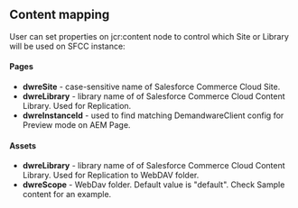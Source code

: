 <!--~~~~~~~~~~~~~~~~~~~~~~~~~~~~~~~~~~~~~~~~~~~~~~~~~~~~~~~~~~~~~~~~~~~~~~~~~~~~
  ~ Copyright 2018 Adobe Systems Incorporated
  ~
  ~ Licensed under the Apache License, Version 2.0 (the "License");
  ~ you may not use this file except in compliance with the License.
  ~ You may obtain a copy of the License at
  ~
  ~     http://www.apache.org/licenses/LICENSE-2.0
  ~
  ~ Unless required by applicable law or agreed to in writing, software
  ~ distributed under the License is distributed on an "AS IS" BASIS,
  ~ WITHOUT WARRANTIES OR CONDITIONS OF ANY KIND, either express or implied.
  ~ See the License for the specific language governing permissions and
  ~ limitations under the License.
  ~~~~~~~~~~~~~~~~~~~~~~~~~~~~~~~~~~~~~~~~~~~~~~~~~~~~~~~~~~~~~~~~~~~~~~~~~~~-->
  
## Content mapping 

User can set properties on jcr:content node to control which Site or Library will be used on SFCC instance:

#### Pages
* **dwreSite** - case-sensitive name of Salesforce Commerce Cloud Site.
* **dwreLibrary** - library name of of Salesforce Commerce Cloud Content Library. Used for Replication.
* **dwreInstanceId** - used to find matching DemandwareClient config for Preview mode on AEM Page.


#### Assets
* **dwreLibrary** - library name of of Salesforce Commerce Cloud Content Library. Used for Replication to WebDAV folder.
* **dwreScope** - WebDav folder. Default value is "default". Check Sample content for an example.